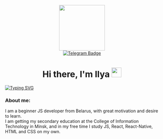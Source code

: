 <div align="center">
  <img src="https://media.giphy.com/media/gjrYDwbjnK8x36xZIO/giphy.gif" width="150"/>
  <div> 
    <a href="">
       <img src="https://img.shields.io/badge/Telegram-blue?logo=Telegram&logoColor=white&style=for-the-badge" alt="Telegram Badge"/>
    </a>
  </div>
  
  
</div>
<h1 align="center" margin-top="-100" >Hi there, I'm Ilya</a> 
<img src="https://github.com/blackcater/blackcater/raw/main/images/Hi.gif" height="32"/></h1>
<a href="https://git.io/typing-svg"><img src="https://readme-typing-svg.herokuapp.com?font=Rubik&pause=1000&center=true&width=1200&lines=Beginner+JS+developer+on+React.js%2C+React-Native" alt="Typing SVG" /></a>
<h3>About me:</h3>
<p>I am a beginner JS developer from Belarus, with great motivation and desire to learn. <br>
I am getting my secondary education at the College of Information Technology in Minsk, and in my free time I study JS, React, React-Native, HTML and CSS on my own.</p>

